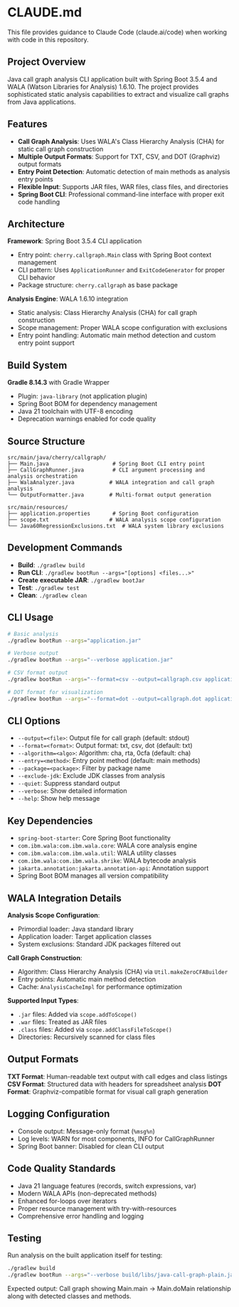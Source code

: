 # CLAUDE.md

This file provides guidance to Claude Code (claude.ai/code) when working with code in this repository.

## Project Overview

Java call graph analysis CLI application built with Spring Boot 3.5.4 and WALA (Watson Libraries for Analysis) 1.6.10. The project provides sophisticated static analysis capabilities to extract and visualize call graphs from Java applications.

## Features

- **Call Graph Analysis**: Uses WALA's Class Hierarchy Analysis (CHA) for static call graph construction
- **Multiple Output Formats**: Support for TXT, CSV, and DOT (Graphviz) output formats
- **Entry Point Detection**: Automatic detection of main methods as analysis entry points
- **Flexible Input**: Supports JAR files, WAR files, class files, and directories
- **Spring Boot CLI**: Professional command-line interface with proper exit code handling

## Architecture

**Framework**: Spring Boot 3.5.4 CLI application
- Entry point: `cherry.callgraph.Main` class with Spring Boot context management
- CLI pattern: Uses `ApplicationRunner` and `ExitCodeGenerator` for proper CLI behavior
- Package structure: `cherry.callgraph` as base package

**Analysis Engine**: WALA 1.6.10 integration
- Static analysis: Class Hierarchy Analysis (CHA) for call graph construction
- Scope management: Proper WALA scope configuration with exclusions
- Entry point handling: Automatic main method detection and custom entry point support

## Build System

**Gradle 8.14.3** with Gradle Wrapper
- Plugin: `java-library` (not application plugin)
- Spring Boot BOM for dependency management
- Java 21 toolchain with UTF-8 encoding
- Deprecation warnings enabled for code quality

## Source Structure

```
src/main/java/cherry/callgraph/
├── Main.java                    # Spring Boot CLI entry point
├── CallGraphRunner.java         # CLI argument processing and analysis orchestration
├── WalaAnalyzer.java           # WALA integration and call graph analysis
└── OutputFormatter.java        # Multi-format output generation

src/main/resources/
├── application.properties       # Spring Boot configuration
├── scope.txt                   # WALA analysis scope configuration
└── Java60RegressionExclusions.txt  # WALA system library exclusions
```

## Development Commands

- **Build**: `./gradlew build`
- **Run CLI**: `./gradlew bootRun --args="[options] <files...>"`
- **Create executable JAR**: `./gradlew bootJar`
- **Test**: `./gradlew test`
- **Clean**: `./gradlew clean`

## CLI Usage

```bash
# Basic analysis
./gradlew bootRun --args="application.jar"

# Verbose output
./gradlew bootRun --args="--verbose application.jar"

# CSV format output
./gradlew bootRun --args="--format=csv --output=callgraph.csv application.jar"

# DOT format for visualization
./gradlew bootRun --args="--format=dot --output=callgraph.dot application.jar"
```

## CLI Options

- `--output=<file>`: Output file for call graph (default: stdout)
- `--format=<format>`: Output format: txt, csv, dot (default: txt)
- `--algorithm=<algo>`: Algorithm: cha, rta, 0cfa (default: cha) 
- `--entry=<method>`: Entry point method (default: main methods)
- `--package=<package>`: Filter by package name
- `--exclude-jdk`: Exclude JDK classes from analysis
- `--quiet`: Suppress standard output
- `--verbose`: Show detailed information
- `--help`: Show help message

## Key Dependencies

- `spring-boot-starter`: Core Spring Boot functionality
- `com.ibm.wala:com.ibm.wala.core`: WALA core analysis engine
- `com.ibm.wala:com.ibm.wala.util`: WALA utility classes
- `com.ibm.wala:com.ibm.wala.shrike`: WALA bytecode analysis
- `jakarta.annotation:jakarta.annotation-api`: Annotation support
- Spring Boot BOM manages all version compatibility

## WALA Integration Details

**Analysis Scope Configuration**:
- Primordial loader: Java standard library
- Application loader: Target application classes
- System exclusions: Standard JDK packages filtered out

**Call Graph Construction**:
- Algorithm: Class Hierarchy Analysis (CHA) via `Util.makeZeroCFABuilder`
- Entry points: Automatic main method detection
- Cache: `AnalysisCacheImpl` for performance optimization

**Supported Input Types**:
- `.jar` files: Added via `scope.addToScope()`
- `.war` files: Treated as JAR files
- `.class` files: Added via `scope.addClassFileToScope()`
- Directories: Recursively scanned for class files

## Output Formats

**TXT Format**: Human-readable text output with call edges and class listings
**CSV Format**: Structured data with headers for spreadsheet analysis
**DOT Format**: Graphviz-compatible format for visual call graph generation

## Logging Configuration

- Console output: Message-only format (`%msg%n`)
- Log levels: WARN for most components, INFO for CallGraphRunner
- Spring Boot banner: Disabled for clean CLI output

## Code Quality Standards

- Java 21 language features (records, switch expressions, var)
- Modern WALA APIs (non-deprecated methods)
- Enhanced for-loops over iterators
- Proper resource management with try-with-resources
- Comprehensive error handling and logging

## Testing

Run analysis on the built application itself for testing:
```bash
./gradlew build
./gradlew bootRun --args="--verbose build/libs/java-call-graph-plain.jar"
```

Expected output: Call graph showing Main.main -> Main.doMain relationship along with detected classes and methods.
